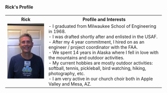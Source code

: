 	
 #### Rick's Profile
<table>
  <tr>
    <th>Rick</td>
    <th>Profile and Interests</td>
  </tr>
  <tr>
      <td valign="top">
      <a href="./Rick.JPG">
      <img src="./Thumbnails/Rick-T.jpg">
      </a>
	</td>
      <td valign="top">
		  - I graduated from Milwaukee School of Engineering in 1968. </br> 
		  - I was drafted shortly after and enlisted in the USAF.  </br>
		  - After my 4 year commitment, I hired on as an engineer / project coordinator with the FAA.  </br>  
		  - We spent 14 years in Alaska where I fell in love with the mountains and outdoor activities. </br>
		  - My current hobbies are mostly outdoor activities: softball, tennis, pickleball, bird watching, hiking, photography, etc.  </br>       
		  - I am very active in our church choir both in Apple Valley and Mesa, AZ.  			 
      </td>
  </tr>
 </table>	
 
